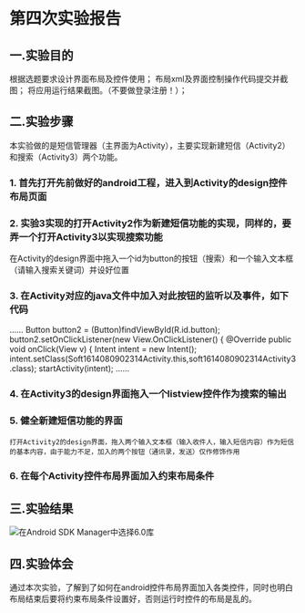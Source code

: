 # 第四次实验报告

## 一.实验目的
  根据选题要求设计界面布局及控件使用；
  布局xml及界面控制操作代码提交并截图；
  将应用运行结果截图。（不要做登录注册！）；

## 二.实验步骤

  本实验做的是短信管理器（主界面为Activity），主要实现新建短信（Activity2）和搜索（Activity3）两个功能。

### 1. 首先打开先前做好的android工程，进入到Activity的design控件布局页面

### 2. 实验3实现的打开Activity2作为新建短信功能的实现，同样的，要弄一个打开Activity3以实现搜索功能
  在Activity的design界面中拖入一个id为button的按钮（搜索）和一个输入文本框（请输入搜索关键词）并设好位置

### 3. 在Activity对应的java文件中加入对此按钮的监听以及事件，如下代码
   ……
   Button button2 = (Button)findViewById(R.id.button);
        button2.setOnClickListener(new View.OnClickListener() {
            @Override
            public void onClick(View v) {
                Intent intent = new Intent();
                intent.setClass(Soft1614080902314Activity.this,soft1614080902314Activity3.class);
                startActivity(intent);
   ……

### 4. 在Activity3的design界面拖入一个listview控件作为搜索的输出

### 5. 健全新建短信功能的界面
    打开Activity2的design界面，拖入两个输入文本框（输入收件人，输入短信内容）作为短信的基本内容，由于能力不足，加入的两个按钮（通讯录，发送）仅作修饰作用
   
### 6. 在每个Activity控件布局界面加入约束布局条件

## 三.实验结果
![在Android SDK Manager中选择6.0库](https://github.com/Zhengmianjie/android-labs-2018/blob/master/soft1614080902314/4%E8%BF%90%E8%A1%8C%E6%88%AA%E5%9B%BE.jpg?raw=true"配置教育网下载代理")

## 四.实验体会    
通过本次实验，了解到了如何在android控件布局界面加入各类控件，同时也明白布局结束后要将约束布局条件设置好，否则运行时控件的布局是乱的。
